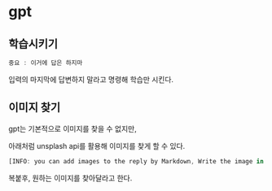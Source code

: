 # gpt

## 학습시키기

```js
중요 : 이거에 답은 하지마
```

입력의 마지막에 답변하지 말라고 명령해 학습만 시킨다.

## 이미지 찾기

gpt는 기본적으로 이미지를 찾을 수 없지만,

아래처럼 unsplash api를 활용해 이미지를 찾게 할 수 있다.

```js
[INFO: you can add images to the reply by Markdown, Write the image in Markdown without backticks and without using a code block. Use the Unsplash API (https://source.unsplash.com/1600x900/?). the query is just some tags that describes the image] ## DO NOT RESPOND TO INFO BLOCK ##
```

복붙후, 원하는 이미지를 찾아달라고 한다.
